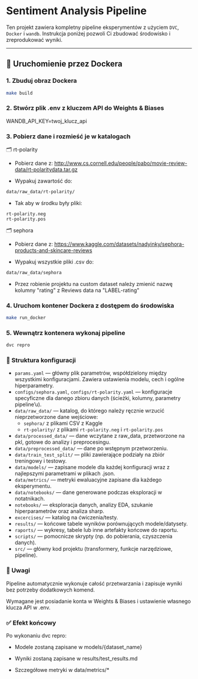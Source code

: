 # Sentiment Analysis Pipeline

Ten projekt zawiera kompletny pipeline eksperymentów z użyciem `DVC`, `Docker` i `wandb`. Instrukcja poniżej pozwoli Ci zbudować środowisko i zreprodukować wyniki.

---

## 🐳 Uruchomienie przez Dockera

### 1. Zbuduj obraz Dockera

```bash
make build
```

### 2. Stwórz plik .env z kluczem API do Weights & Biases

WANDB_API_KEY=twoj_klucz_api

### 3. Pobierz dane i rozmieść je w katalogach
🗂️ rt-polarity

- Pobierz dane z: http://www.cs.cornell.edu/people/pabo/movie-review-data/rt-polaritydata.tar.gz

- Wypakuj zawartość do:
```bash
data/raw_data/rt-polarity/
```

- Tak aby w środku były pliki:
```
rt-polarity.neg
rt-polarity.pos
```

🗂️ sephora
- Pobierz dane z: https://www.kaggle.com/datasets/nadyinky/sephora-products-and-skincare-reviews

- Wypakuj wszystkie pliki .csv do:

```bash
data/raw_data/sephora
```
- Przez robienie projektu na custom dataset należy zmienić nazwę kolumny "rating" z Reviews data na "LABEL-rating"

### 4. Uruchom kontener Dockera z dostępem do środowiska
```bash
make run_docker
```

### 5. Wewnątrz kontenera wykonaj pipeline
```bash
dvc repro
```

### 📁 Struktura konfiguracji

- `params.yaml` — główny plik parametrów, współdzielony między wszystkimi konfiguracjami. Zawiera ustawienia modelu, cech i ogólne hiperparametry.
- `configs/sephora.yaml`, `configs/rt-polarity.yaml` — konfiguracje specyficzne dla danego zbioru danych (ścieżki, kolumny, parametry pipeline’u).
- `data/raw_data/` — katalog, do którego należy ręcznie wrzucić nieprzetworzone dane wejściowe:
  - `sephora/` z plikami CSV z Kaggle
  - `rt-polarity/` z plikami `rt-polarity.neg` i `rt-polarity.pos`
- `data/processed_data/` — dane wczytane z raw_data, przetworzone na pkl, gotowe do analizy i preprocesingu.
- `data/preprocessed_data/` — dane po wstępnym przetworzeniu.
- `data/train_test_split/` — pliki zawierające podziały na zbiór treningowy i testowy.
- `data/models/` — zapisane modele dla każdej konfiguracji wraz z najlepszymi parametrami w plikach .json.
- `data/metrics/` — metryki ewaluacyjne zapisane dla każdego eksperymentu.
- `data/notebooks/` — dane generowane podczas eksploracji w notatnikach.
- `notebooks/` — eksploracja danych, analizy EDA, szukanie hiperparametrów oraz analiza sharp.
- `excercises/` — katalog na ćwiczenia/testy.
- `results/` — końcowe tabele wyników porównujących modele/datysety.
- `raports/` — wykresy, tabele lub inne artefakty końcowe do raportu.
- `scripts/` — pomocnicze skrypty (np. do pobierania, czyszczenia danych).
- `src/` — główny kod projektu (transformery, funkcje narzędziowe, pipeline).

### 📝 Uwagi
Pipeline automatycznie wykonuje całość przetwarzania i zapisuje wyniki bez potrzeby dodatkowych komend.

Wymagane jest posiadanie konta w Weights & Biases i ustawienie własnego klucza API w .env.

### ✅ Efekt końcowy
Po wykonaniu dvc repro:

- Modele zostaną zapisane w models/{dataset_name}

- Wyniki zostaną zapisane w results/test_results.md

- Szczegółowe metryki w data/metrics/*